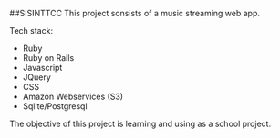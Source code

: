 ##SISINTTCC 
This project sonsists of a music streaming web app.

Tech stack:
* Ruby
* Ruby on Rails
* Javascript
* JQuery
* CSS
* Amazon Webservices (S3)
* Sqlite/Postgresql

The objective of this project is learning and using as a school project.
